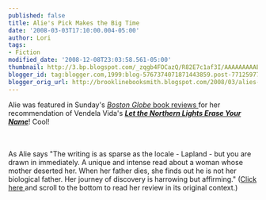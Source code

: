 ```yaml
---
published: false
title: Alie's Pick Makes the Big Time
date: '2008-03-03T17:10:00.004-05:00'
author: Lori
tags:
- Fiction
modified_date: '2008-12-08T23:03:58.561-05:00'
thumbnail: http://3.bp.blogspot.com/_zqgb4FOCazQ/R82E7c1af3I/AAAAAAAAAEs/xEFc9NhmTUw/s72-c/lights.jpg
blogger_id: tag:blogger.com,1999:blog-5767374071871443859.post-7712597720233247336
blogger_orig_url: http://brooklinebooksmith.blogspot.com/2008/03/alies-pick-make-big-time.html
---
```


<a href="http://3.bp.blogspot.com/_zqgb4FOCazQ/R82E7c1af3I/AAAAAAAAAEs/xEFc9NhmTUw/s1600-h/lights.jpg"><img id="BLOGGER_PHOTO_ID_5173937703805943666" style="FLOAT: right; MARGIN: 0px 0px 10px 10px; CURSOR: hand" alt="" src="http://3.bp.blogspot.com/_zqgb4FOCazQ/R82E7c1af3I/AAAAAAAAAEs/xEFc9NhmTUw/s320/lights.jpg" border="0" /></a> Alie was featured in Sunday's <a href="http://www.boston.com/ae/books/"><em>Boston Globe</em> book reviews </a>for her recommendation of Vendela Vida's <strong><em><a href="http://brookline.booksense.com/NASApp/store/Product?s=showproduct&amp;isbn=9780060828387">Let the Northern Lights Erase Your Name</a></em></strong>! Cool!<br /><br /><div></div><br /><div>As Alie says "The writing is as sparse as the locale - Lapland - but you are drawn in immediately. A unique and intense read about a woman whose mother deserted her. When her father dies, she finds out he is not her biological father. Her journey of discovery is harrowing but affirming." (<a href="http://www.boston.com/ae/books/articles/2008/03/02/turkish_delight">Click here </a>and scroll to the bottom to read her review in its original context.)</div>